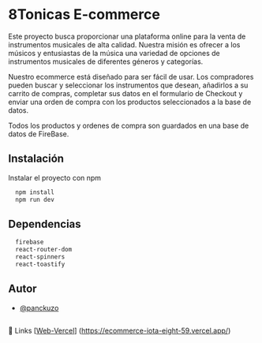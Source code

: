# 8Tonicas E-commerce

Este proyecto busca proporcionar una plataforma online para la venta de instrumentos musicales de alta calidad. Nuestra misión es ofrecer a los músicos y entusiastas de la música una variedad de opciones de instrumentos musicales de diferentes géneros y categorías.

Nuestro ecommerce está diseñado para ser fácil de usar. Los compradores pueden buscar y seleccionar los instrumentos que desean, añadirlos a su carrito de compras, completar sus datos en el formulario de Checkout y enviar una orden de compra con los productos seleccionados a la base de datos.

Todos los productos y ordenes de compra son guardados en una base de datos de FireBase.

## Instalación

Instalar el proyecto con npm

```bash
  npm install 
  npm run dev 
```

## Dependencias

```bash
  firebase
  react-router-dom 
  react-spinners
  react-toastify
```

## Autor

- [@panckuzo](https://github.com/panckuzo)
## 

🔗 Links
[[Web-Vercel]()]  (https://ecommerce-iota-eight-59.vercel.app/)
